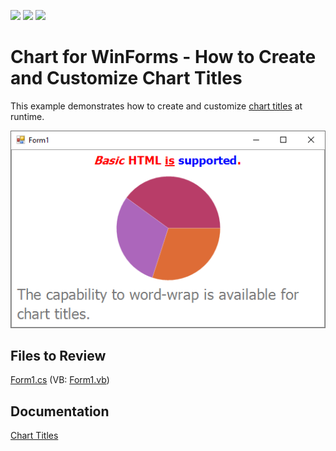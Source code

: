 <!-- default badges list -->
![](https://img.shields.io/endpoint?url=https://codecentral.devexpress.com/api/v1/VersionRange/128572625/22.2.1%2B)
[![](https://img.shields.io/badge/Open_in_DevExpress_Support_Center-FF7200?style=flat-square&logo=DevExpress&logoColor=white)](https://supportcenter.devexpress.com/ticket/details/E1375)
[![](https://img.shields.io/badge/📖_How_to_use_DevExpress_Examples-e9f6fc?style=flat-square)](https://docs.devexpress.com/GeneralInformation/403183)
<!-- default badges end -->

# Chart for WinForms - How to Create and Customize Chart Titles

This example demonstrates how to create and customize [chart titles](https://docs.devexpress.com/WindowsForms/5793/controls-and-libraries/chart-control/chart-titles) at runtime.

![Chart](images/Chart.png)

## Files to Review 

[Form1.cs](./CS/Form1.cs) (VB: [Form1.vb](./VB/Form1.vb))

## Documentation

[Chart Titles](https://docs.devexpress.com/WindowsForms/5793/controls-and-libraries/chart-control/chart-titles)
